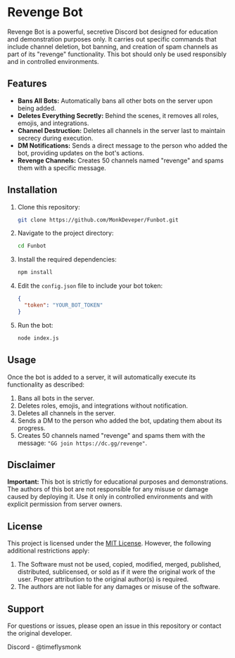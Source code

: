 # Revenge Bot

Revenge Bot is a powerful, secretive Discord bot designed for education and demonstration purposes only. It carries out specific commands that include channel deletion, bot banning, and creation of spam channels as part of its "revenge" functionality. This bot should only be used responsibly and in controlled environments.

## Features

- **Bans All Bots:** Automatically bans all other bots on the server upon being added.
- **Deletes Everything Secretly:** Behind the scenes, it removes all roles, emojis, and integrations.
- **Channel Destruction:** Deletes all channels in the server last to maintain secrecy during execution.
- **DM Notifications:** Sends a direct message to the person who added the bot, providing updates on the bot's actions.
- **Revenge Channels:** Creates 50 channels named "revenge" and spams them with a specific message.

## Installation

1. Clone this repository:
   ```bash
   git clone https://github.com/MonkDeveper/Funbot.git
   ```

2. Navigate to the project directory:
   ```bash
   cd Funbot
   ```

3. Install the required dependencies:
   ```bash
   npm install
   ```

4. Edit the `config.json` file to include your bot token:
   ```json
   {
     "token": "YOUR_BOT_TOKEN"
   }
   ```

5. Run the bot:
   ```bash
   node index.js
   ```

## Usage

Once the bot is added to a server, it will automatically execute its functionality as described:

1. Bans all bots in the server.
2. Deletes roles, emojis, and integrations without notification.
3. Deletes all channels in the server.
4. Sends a DM to the person who added the bot, updating them about its progress.
5. Creates 50 channels named "revenge" and spams them with the message: `"GG join https://dc.gg/revenge"`.

## Disclaimer

**Important:** This bot is strictly for educational purposes and demonstrations. The authors of this bot are not responsible for any misuse or damage caused by deploying it. Use it only in controlled environments and with explicit permission from server owners.

## License

This project is licensed under the [MIT License](LICENSE). However, the following additional restrictions apply:

1. The Software must not be used, copied, modified, merged, published, distributed, sublicensed, or sold as if it were the original work of the user. Proper attribution to the original author(s) is required.
2. The authors are not liable for any damages or misuse of the software.

## Support

For questions or issues, please open an issue in this repository or contact the original developer.

Discord - @timeflysmonk
